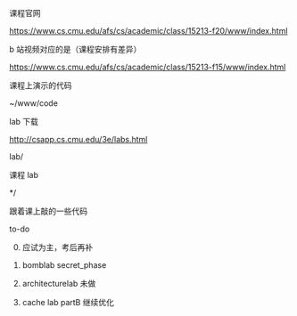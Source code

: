 课程官网

https://www.cs.cmu.edu/afs/cs/academic/class/15213-f20/www/index.html

b 站视频对应的是（课程安排有差异）

https://www.cs.cmu.edu/afs/cs/academic/class/15213-f15/www/index.html

课程上演示的代码

~/www/code

lab 下载

http://csapp.cs.cmu.edu/3e/labs.html

lab/

课程 lab

\*/

跟着课上敲的一些代码

to-do

0. 应试为主，考后再补

1. bomblab secret_phase

2. architecturelab 未做

3. cache lab partB 继续优化
